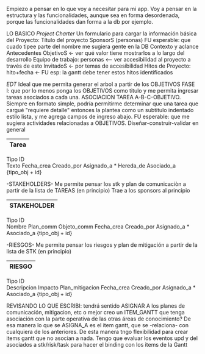 Empiezo a pensar en lo que voy a necesitar para mi app.
Voy a pensar en la estructura y las funcionalidades, aunque sea en forma desordenada, porque las funcionalidades dan forma a la db por ejemplo.

LO BASICO
_Project Charter_
Un formulario para cargar la información básica del Proyecto:
Título del proyecto
SponsorS (personas)
FU esperable: que cuado tipee parte del nombre me sugiera gente en la DB
Contexto y aclance
Antecedentes
ObjetivoS <- ver qué valor tiene mostrarlos a lo largo del desarrollo
Equipo de trabajo: personas <-- ver accesibilidad al proyecto a través de esto
InvitadoS <- por temas de accesibilidad
Hitos de Proyecto: hito+fecha <- FU esp: la gantt debe tener estos hitos identificados

_EDT_
Ideal que me permita generar el arbol a partir de los OBJETIVOS
FASE I: que por lo menos ponga los OBJETIVOS como titulo y me permita ingresar tareas asociados a cada una. ASOCIACION TAREA A-B-C-OBJETIVO. Siempre en formato simple, podría permitirme determinar que una tarea que cargué "requiere detalle" entonces la plantea como un subtitulo indentado estilo lista, y me agrega campos de ingreso abajo.
FU esperable: que me sugiera actividades relacionadas a OBJETIVOS. Diseñar-construir-validar en general

Tarea |
--- |
Tipo
ID  
Texto
Fecha_crea
Creado_por
Asignado_a *
Hereda_de
Asociado_a {tipo_obj + id}


-STAKEHOLDERS-
Me permite pensar los stk y plan de comunicaciòn a partir de la lista de TAREAS (en principio)
Trae a los sponsors al principio

STAKEHOLDER |
--- |
Tipo
ID  
Nombre
Plan_comm
Objeto_comm
Fecha_crea
Creado_por
Asignado_a *
Asociado_a {tipo_obj + id}

-RIESGOS-
Me permite pensar los riesgos y plan de mitigación a partir de la lista de STK (en principio)

RIESGO |
--- |
Tipo
ID  
Descripcion
Impacto
Plan_mitigacion
Fecha_crea
Creado_por
Asignado_a *
Asociado_a {tipo_obj + id}

REVISANDO LO QUE ESCRIBI: tendrá sentido ASIGNAR A los planes de comunicación, mitigacion, etc o mejor creo un ITEM_GANTT que tenga asociación con la parte operativa de las otras áreas de conocimiento?
De esa manera lo que se ASIGNA_A es el item gantt, que se -relaciona- con cualquiera de los anteriores.
De esta manera tngo flexibilidad para crear items gantt que no asocian a nada.
Tengo que evaluar los eventos upd y del asociados a stk/risk/task para hacer el binding con los items de la Gantt
